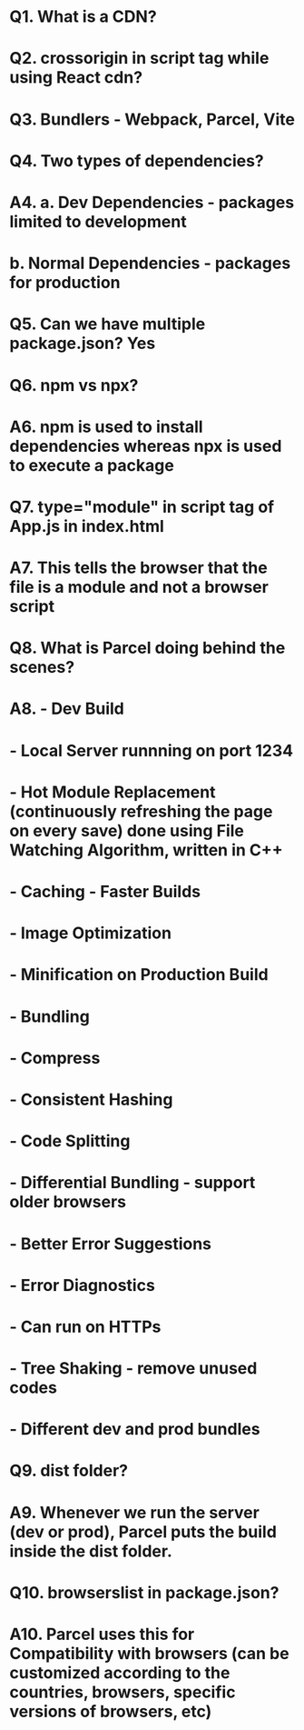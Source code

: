 # Q1. What is a CDN?

# Q2. crossorigin in script tag while using React cdn?

# Q3. Bundlers - Webpack, Parcel, Vite

# Q4. Two types of dependencies?
# A4. a. Dev Dependencies - packages limited to development
#     b. Normal Dependencies - packages for production

# Q5. Can we have multiple package.json? Yes

# Q6. npm vs npx?
# A6. npm is used to install dependencies whereas npx is used to execute a package

# Q7. type="module" in script tag of App.js in index.html
# A7. This tells the browser that the file is a module and not a browser script

# Q8. What is Parcel doing behind the scenes?
# A8. - Dev Build
#     - Local Server runnning on port 1234
#     - Hot Module Replacement (continuously refreshing the page on every save) done using File Watching Algorithm, written in C++
#     - Caching - Faster Builds
#     - Image Optimization
#     - Minification on Production Build
#     - Bundling
#     - Compress
#     - Consistent Hashing
#     - Code Splitting
#     - Differential Bundling - support older browsers
#     - Better Error Suggestions
#     - Error Diagnostics
#     - Can run on HTTPs
#     - Tree Shaking - remove unused codes
#     - Different dev and prod bundles

# Q9. dist folder?
# A9. Whenever we run the server (dev or prod), Parcel puts the build inside the dist folder.

# Q10. browserslist in package.json?
# A10. Parcel uses this for Compatibility with browsers (can be customized according to the countries, browsers, specific versions of browsers, etc)